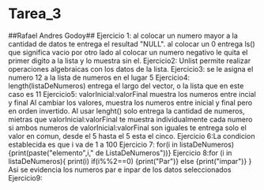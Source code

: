 # Tarea_3
##Rafael Andres Godoy##
Ejercicio 1: al colocar un numero mayor a la cantidad de datos te entrega el resultad "NULL".
al colocar un 0 entrega ls() que significa vacio
por otro lado al colocar un numero negativo le quita el primer digito a la lista y lo muestra sin el.
Ejercicio2: Unlist permite realizar operaciones algebraicas con los datos de la lista.
Ejercicio3: se le asigna el numero 12 a la lista de numeros en el lugar 5
Ejercicio4: length(listaDeNumeros) entrega el largo del vector, o la lista que en este caso es 11
Ejercicio5: valorInicial:valorFinal muestra los numeros entre incial y final
Al cambiar los valores, muestra los numeros entre inicial y final pero en orden invertido.
Al usar lenght() solo entrega la cantidad de numeros, mietras que valorInicial:valorFinal te muestra individualmente cada numero
si ambos numeros de valorInicial:valorFinal son iguales te entrega solo el valor en comun, desde el 5 hasta el 5 esta el cinco.
Ejercicio 6:La condicion establecida es que i va de 1 a 100
Ejercicio 7: for(i in listaDeNumeros){print(paste("elemento",i," de ListaDeNumeros"))}
Ejercicio 8:for (i in listaDeNumeros){
  print(i)
if(i%%2==0) {print("Par")} else {print("impar")}
}
Asi se evidencia los numeros par e inpar de los datos seleccionados
Ejercicio9: 

